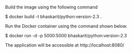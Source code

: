 Build the image using the following command

$ docker build -t bhaskarit/python:version-2.3 .

Run the Docker container using the command shown below.

$ docker run -d -p 5000:5000 bhaskarit/python:version-2.3

The application will be accessible at http://localhost:8080/
